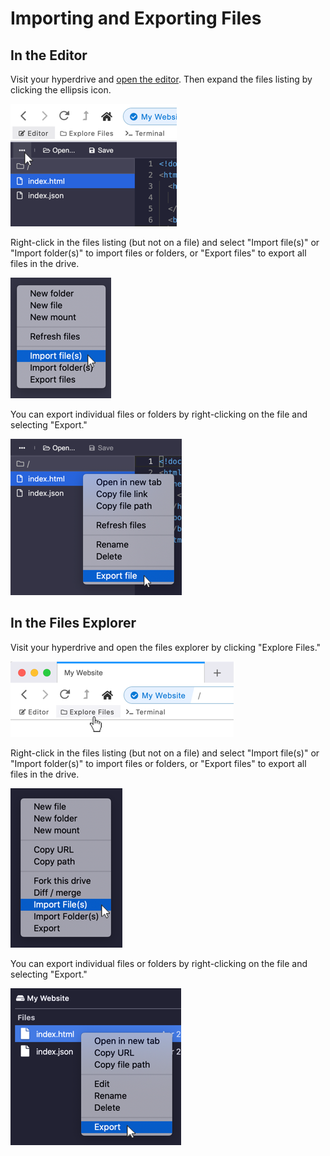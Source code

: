 # Importing and Exporting Files

## In the Editor

Visit your hyperdrive and [open the editor](editor.md). Then expand the files listing by clicking the ellipsis icon.

![Open the files listing by clicking the ellipsis icon.](../.gitbook/assets/editor-list-files.png)

Right-click in the files listing \(but not on a file\) and select "Import file\(s\)" or "Import folder\(s\)" to import files or folders, or "Export files" to export all files in the drive.

![](../.gitbook/assets/editor-import-files.png)

You can export individual files or folders by right-clicking on the file and selecting "Export."

![](../.gitbook/assets/editor-export-file.png)

## In the Files Explorer

Visit your hyperdrive and open the files explorer by clicking "Explore Files."

![](../.gitbook/assets/open-files-explorer.png)

Right-click in the files listing \(but not on a file\) and select "Import file\(s\)" or "Import folder\(s\)" to import files or folders, or "Export files" to export all files in the drive.

![](../.gitbook/assets/files-explorer-import-files.png)

You can export individual files or folders by right-clicking on the file and selecting "Export."

![](../.gitbook/assets/files-explorer-export-file.png)

